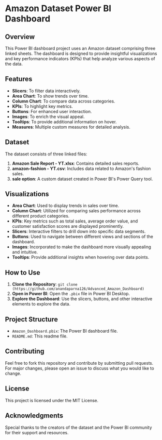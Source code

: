 # Amazon Dataset Power BI Dashboard

## Overview
This Power BI dashboard project uses an Amazon dataset comprising three linked sheets. The dashboard is designed to provide insightful visualizations and key performance indicators (KPIs) that help analyze various aspects of the data.

## Features
- **Slicers**: To filter data interactively.
- **Area Chart**: To show trends over time.
- **Column Chart**: To compare data across categories.
- **KPIs**: To highlight key metrics.
- **Buttons**: For enhanced user interaction.
- **Images**: To enrich the visual appeal.
- **Tooltips**: To provide additional information on hover.
- **Measures**: Multiple custom measures for detailed analysis.

## Dataset
The dataset consists of three linked files:
1. **Amazon Sale Report - YT.xlsx**: Contains detailed sales reports.
2. **amazon-fashion - YT.csv**: Includes data related to Amazon's fashion sales.
3. **sale option**: A custom dataset created in Power BI's Power Query tool.

## Visualizations
- **Area Chart**: Used to display trends in sales over time.
- **Column Chart**: Utilized for comparing sales performance across different product categories.
- **KPIs**: Key metrics such as total sales, average order value, and customer satisfaction scores are displayed prominently.
- **Slicers**: Interactive filters to drill down into specific data segments.
- **Buttons**: Used to navigate between different views and sections of the dashboard.
- **Images**: Incorporated to make the dashboard more visually appealing and intuitive.
- **Tooltips**: Provide additional insights when hovering over data points.

## How to Use
1. **Clone the Repository**: `git clone (https://github.com/anandaparna126/Advanced_Amazon_Dashboard)`
2. **Open in Power BI**: Open the `.pbix` file in Power BI Desktop.
3. **Explore the Dashboard**: Use the slicers, buttons, and other interactive elements to explore the data.

## Project Structure
- `Amazon_Dashboard.pbix`: The Power BI dashboard file.
- `README.md`: This readme file.

## Contributing
Feel free to fork this repository and contribute by submitting pull requests. For major changes, please open an issue to discuss what you would like to change.

## License
This project is licensed under the MIT License.

## Acknowledgments
Special thanks to the creators of the dataset and the Power BI community for their support and resources.


